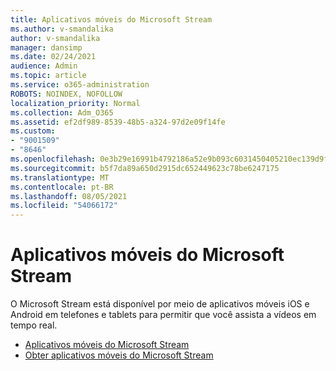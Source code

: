 ```yaml
---
title: Aplicativos móveis do Microsoft Stream
ms.author: v-smandalika
author: v-smandalika
manager: dansimp
ms.date: 02/24/2021
audience: Admin
ms.topic: article
ms.service: o365-administration
ROBOTS: NOINDEX, NOFOLLOW
localization_priority: Normal
ms.collection: Adm_O365
ms.assetid: ef2df989-8539-48b5-a324-97d2e09f14fe
ms.custom:
- "9001509"
- "8646"
ms.openlocfilehash: 0e3b29e16991b4792186a52e9b093c6031450405210ec139d9ff7edcc706284e
ms.sourcegitcommit: b5f7da89a650d2915dc652449623c78be6247175
ms.translationtype: MT
ms.contentlocale: pt-BR
ms.lasthandoff: 08/05/2021
ms.locfileid: "54066172"
---
```

# <a name="microsoft-stream-mobile-apps"></a>Aplicativos móveis do Microsoft Stream

O Microsoft Stream está disponível por meio de aplicativos móveis iOS e Android em telefones e tablets para permitir que você assista a vídeos em tempo real.

- [Aplicativos móveis do Microsoft Stream](https://docs.microsoft.com/stream/mobile-apps-overview)
- [Obter aplicativos móveis do Microsoft Stream](https://docs.microsoft.com/stream/mobile-get-apps)
